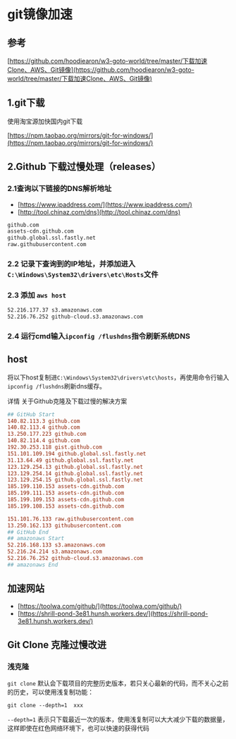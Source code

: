 # git镜像加速

## 参考

[https://github.com/hoodiearon/w3-goto-world/tree/master/下载加速Clone、AWS、Git镜像](https://github.com/hoodiearon/w3-goto-world/tree/master/下载加速Clone、AWS、Git镜像)

## 1.git下载

使用淘宝源加快国内git下载

[https://npm.taobao.org/mirrors/git-for-windows/](https://npm.taobao.org/mirrors/git-for-windows/)

## 2.Github 下载过慢处理（releases）

### 2.1查询以下链接的DNS解析地址

- [https://www.ipaddress.com/](https://www.ipaddress.com/)
- [http://tool.chinaz.com/dns](http://tool.chinaz.com/dns)

```bash
github.com
assets-cdn.github.com
github.global.ssl.fastly.net
raw.githubusercontent.com
```

### 2.2 记录下查询到的IP地址，并添加进入`C:\Windows\System32\drivers\etc\Hosts`文件

### 2.3 添加 `aws host`

```bash
52.216.177.37 s3.amazonaws.com
52.216.76.252 github-cloud.s3.amazonaws.com
```

### 2.4 运行cmd输入`ipconfig /flushdns`指令刷新系统DNS

## host

将以下host复制进`C:\Windows\System32\drivers\etc\hosts`，再使用命令行输入`ipconfig /flushdns`刷新dns缓存。

详情 关于Github克隆及下载过慢的解决方案

```conf
## GitHub Start
140.82.113.3 github.com
140.82.113.4 github.com
13.250.177.223 github.com
140.82.114.4 github.com
192.30.253.118 gist.github.com
151.101.109.194 github.global.ssl.fastly.net
31.13.64.49 github.global.ssl.fastly.net
123.129.254.13 github.global.ssl.fastly.net
123.129.254.14 github.global.ssl.fastly.net
123.129.254.15 github.global.ssl.fastly.net
185.199.110.153 assets-cdn.github.com
185.199.111.153 assets-cdn.github.com
185.199.109.153 assets-cdn.github.com
185.199.108.153 assets-cdn.github.com

151.101.76.133 raw.githubusercontent.com
13.250.162.133 githubusercontent.com
## GitHub End
## amazonaws Start
52.216.168.133 s3.amazonaws.com
52.216.24.214 s3.amazonaws.com
52.216.76.252 github-cloud.s3.amazonaws.com
## amazonaws End
```

## 加速网站

- [https://toolwa.com/github/](https://toolwa.com/github/)
- [https://shrill-pond-3e81.hunsh.workers.dev/](https://shrill-pond-3e81.hunsh.workers.dev/)

## Git Clone 克隆过慢改进

### 浅克隆

`git clone` 默认会下载项目的完整历史版本，若只关心最新的代码，而不关心之前的历史，可以使用浅复制功能：

`git clone --depth=1  xxx`

`--depth=1` 表示只下载最近一次的版本，使用浅复制可以大大减少下载的数据量，这样即使在红色网络环境下，也可以快速的获得代码
